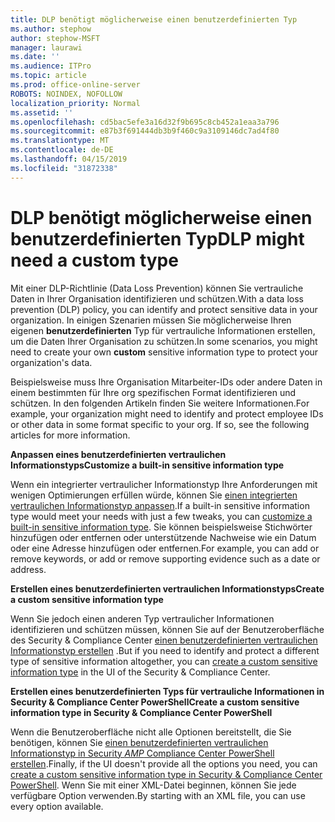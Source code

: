 ```yaml
---
title: DLP benötigt möglicherweise einen benutzerdefinierten Typ
ms.author: stephow
author: stephow-MSFT
manager: laurawi
ms.date: ''
ms.audience: ITPro
ms.topic: article
ms.prod: office-online-server
ROBOTS: NOINDEX, NOFOLLOW
localization_priority: Normal
ms.assetid: ''
ms.openlocfilehash: cd5bac5efe3a16d32f9b695c8cb452a1eaa3a796
ms.sourcegitcommit: e87b3f691444db3b9f460c9a3109146dc7ad4f80
ms.translationtype: MT
ms.contentlocale: de-DE
ms.lasthandoff: 04/15/2019
ms.locfileid: "31872338"
---
```

# <a name="dlp-might-need-a-custom-type"></a><span data-ttu-id="9f646-102">DLP benötigt möglicherweise einen benutzerdefinierten Typ</span><span class="sxs-lookup"><span data-stu-id="9f646-102">DLP might need a custom type</span></span>

<span data-ttu-id="9f646-103">Mit einer DLP-Richtlinie (Data Loss Prevention) können Sie vertrauliche Daten in Ihrer Organisation identifizieren und schützen.</span><span class="sxs-lookup"><span data-stu-id="9f646-103">With a data loss prevention (DLP) policy, you can identify and protect sensitive data in your organization.</span></span> <span data-ttu-id="9f646-104">In einigen Szenarien müssen Sie möglicherweise Ihren eigenen **benutzerdefinierten** Typ für vertrauliche Informationen erstellen, um die Daten Ihrer Organisation zu schützen.</span><span class="sxs-lookup"><span data-stu-id="9f646-104">In some scenarios, you might need to create your own **custom** sensitive information type to protect your organization's data.</span></span>

<span data-ttu-id="9f646-105">Beispielsweise muss Ihre Organisation Mitarbeiter-IDs oder andere Daten in einem bestimmten für Ihre org spezifischen Format identifizieren und schützen. In den folgenden Artikeln finden Sie weitere Informationen.</span><span class="sxs-lookup"><span data-stu-id="9f646-105">For example, your organization might need to identify and protect employee IDs or other data in some format specific to your org. If so, see the following articles for more information.</span></span> 
  
 <span data-ttu-id="9f646-106">**Anpassen eines benutzerdefinierten vertraulichen Informationstyps**</span><span class="sxs-lookup"><span data-stu-id="9f646-106">**Customize a built-in sensitive information type**</span></span>
  
<span data-ttu-id="9f646-107">Wenn ein integrierter vertraulicher Informationstyp Ihre Anforderungen mit wenigen Optimierungen erfüllen würde, können Sie [einen integrierten vertraulichen Informationstyp anpassen](https://docs.microsoft.com/en-us/office365/securitycompliance/customize-a-built-in-sensitive-information-type).</span><span class="sxs-lookup"><span data-stu-id="9f646-107">If a built-in sensitive information type would meet your needs with just a few tweaks, you can [customize a built-in sensitive information type](https://docs.microsoft.com/en-us/office365/securitycompliance/customize-a-built-in-sensitive-information-type).</span></span> <span data-ttu-id="9f646-108">Sie können beispielsweise Stichwörter hinzufügen oder entfernen oder unterstützende Nachweise wie ein Datum oder eine Adresse hinzufügen oder entfernen.</span><span class="sxs-lookup"><span data-stu-id="9f646-108">For example, you can add or remove keywords, or add or remove supporting evidence such as a date or address.</span></span>
  
 <span data-ttu-id="9f646-109">**Erstellen eines benutzerdefinierten vertraulichen Informationstyps**</span><span class="sxs-lookup"><span data-stu-id="9f646-109">**Create a custom sensitive information type**</span></span>
  
<span data-ttu-id="9f646-110">Wenn Sie jedoch einen anderen Typ vertraulicher Informationen identifizieren und schützen müssen, können Sie auf der Benutzeroberfläche des Security & Compliance Center [einen benutzerdefinierten vertraulichen Informationstyp erstellen](https://docs.microsoft.com/en-us/office365/securitycompliance/create-a-custom-sensitive-information-type) .</span><span class="sxs-lookup"><span data-stu-id="9f646-110">But if you need to identify and protect a different type of sensitive information altogether, you can [create a custom sensitive information type](https://docs.microsoft.com/en-us/office365/securitycompliance/create-a-custom-sensitive-information-type) in the UI of the Security & Compliance Center.</span></span> 
  
<span data-ttu-id="9f646-111">**Erstellen eines benutzerdefinierten Typs für vertrauliche Informationen in Security & Compliance Center PowerShell**</span><span class="sxs-lookup"><span data-stu-id="9f646-111">**Create a custom sensitive information type in Security & Compliance Center PowerShell**</span></span>

<span data-ttu-id="9f646-112">Wenn die Benutzeroberfläche nicht alle Optionen bereitstellt, die Sie benötigen, können Sie [einen benutzerdefinierten vertraulichen Informationstyp in Security _AMP_ Compliance Center PowerShell erstellen](https://docs.microsoft.com/en-us/office365/securitycompliance/create-a-custom-sensitive-information-type-in-scc-powershell).</span><span class="sxs-lookup"><span data-stu-id="9f646-112">Finally, if the UI doesn't provide all the options you need, you can [create a custom sensitive information type in Security & Compliance Center PowerShell](https://docs.microsoft.com/en-us/office365/securitycompliance/create-a-custom-sensitive-information-type-in-scc-powershell).</span></span> <span data-ttu-id="9f646-113">Wenn Sie mit einer XML-Datei beginnen, können Sie jede verfügbare Option verwenden.</span><span class="sxs-lookup"><span data-stu-id="9f646-113">By starting with an XML file, you can use every option available.</span></span>

    
